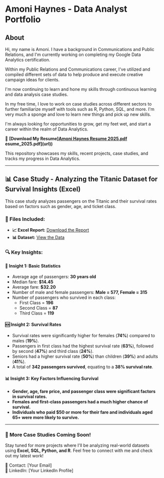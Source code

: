 # Amoni Haynes - Data Analyst Portfolio

## About  
Hi, my name is Amoni. I have a background in Communications and Public Relations, and I'm currently working on completing my Google Data Analytics certification.  

Within my Public Relations and Communications career, I've utilized and compiled different sets of data to help produce and execute creative campaign ideas for clients.  

I'm now continuing to learn and hone my skills through continuous learning and data analysis case studies.  

In my free time, I love to work on case studies across different sectors to further familiarize myself with tools such as R, Python, SQL, and more. I'm very much a sponge and love to learn new things and pick up new skills.  

I'm always looking for opportunities to grow, get my feet wet, and start a career within the realm of Data Analytics.  

📂 **[Download My Resume][Amoni Haynes Resume 2025.pdf](https://github.com/user-attachments/files/19544762/Amoni.Haynes.Resume.2025.pdf)
esume_2025.pdf](url))**  

This repository showcases my skills, recent projects, case studies, and tracks my progress in Data Analytics.

---

## 📊 Case Study - Analyzing the Titanic Dataset for Survival Insights (Excel)  
This case study analyzes passengers on the Titanic and their survival rates based on factors such as gender, age, and ticket class.  

### 📂 Files Included:  
- **📈 Excel Report:** [Download the Report](Titanic_Survival_Analysis_Report.pdf)  
- **📊 Dataset:** [View the Data](train.csv)  

### 🔍 Key Insights:
#### **🚢 Insight 1: Basic Statistics**
- Average age of passengers: **30 years old**
- Median fare: **$14.45**
- Average fare: **$32.20**
- Number of male and female passengers: **Male = 577, Female = 315**
- Number of passengers who survived in each class:  
  - First Class = **196**  
  - Second Class = **87**  
  - Third Class = **119**  

#### **🆘 Insight 2: Survival Rates**
- Survival rates were significantly higher for females (**74%**) compared to males (**19%**).
- Passengers in first class had the highest survival rate (**63%**), followed by second (**47%**) and third class (**24%**).
- Seniors had a higher survival rate (**50%**) than children (**39%**) and adults (**41%**).
- A total of **342 passengers survived**, equating to a **38% survival rate**.

#### **📊 Insight 3: Key Factors Influencing Survival**
- **Gender, age, fare price, and passenger class were significant factors in survival rates.**  
- **Females and first-class passengers had a much higher chance of survival.**  
- **Individuals who paid $50 or more for their fare and individuals aged 65+ were more likely to survive.**  

---

### 🚀 More Case Studies Coming Soon!  

Stay tuned for more projects where I'll be analyzing real-world datasets using **Excel, SQL, Python, and R**. Feel free to connect with me and check out my latest work!  

📧 Contact: [Your Email]  
💼 LinkedIn: [Your LinkedIn Profile]  
